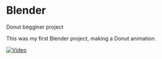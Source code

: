# Blender

Donut begginer project

This was my first Blender project, making a Donut animation.

[![Video](https://www.example.com/video_thumbnail.png)](https://youtube.com/shorts/i-sAC3sI1m8)
